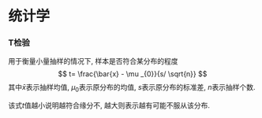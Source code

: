 # 统计学

### T检验

用于衡量小量抽样的情况下, 样本是否符合某分布的程度
$$
t= \frac{\bar{x} - \mu _{0}}{s/ \sqrt{n}}
$$
其中$\bar {x}$表示抽样均值, $\mu _{0}$表示原分布的均值, $s$表示原分布的标准差, $n$表示抽样个数.

该式$t$值越小说明越符合缘分不, 越大则表示越有可能不服从该分布. 